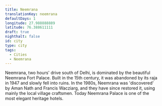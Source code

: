 ```yaml
---
title: Neemrana
translationKey: neemrana
defaultDays: 1
longitude: 27.988888889
latitude: 76.388611111
draft: true
nighthalt: false
id: city
type: city
tags:
  - Cities
  - Neemrana
---
```

Neemrana, two hours' drive south of Delhi, is dominated by the beautiful Neemrana Fort Palace. Built in the 15th century, it was abandoned by its raja in 1947 and slowly fell into ruins. In the 1980s, Neemrana was 'discovered' by Aman Nath and Francis Wacziarg, and they have since restored it, using mainly the local village craftsmen. Today Neemrana Palace is one of the most elegant heritage hotels.